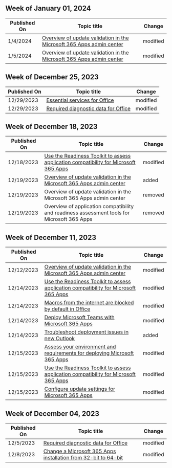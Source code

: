 <!-- This file is generated automatically each week. Changes made to this file will be overwritten.-->



## Week of January 01, 2024


| Published On |Topic title | Change |
|------|------------|--------|
| 1/4/2024 | [Overview of update validation in the Microsoft 365 Apps admin center](/DeployOffice/admincenter/update-validation) | modified |
| 1/5/2024 | [Overview of update validation in the Microsoft 365 Apps admin center](/DeployOffice/admincenter/update-validation) | modified |


## Week of December 25, 2023


| Published On |Topic title | Change |
|------|------------|--------|
| 12/29/2023 | [Essential services for Office](/DeployOffice/privacy/essential-services) | modified |
| 12/29/2023 | [Required diagnostic data for Office](/DeployOffice/privacy/required-diagnostic-data) | modified |


## Week of December 18, 2023


| Published On |Topic title | Change |
|------|------------|--------|
| 12/18/2023 | [Use the Readiness Toolkit to assess application compatibility for Microsoft 365 Apps](/DeployOffice/readiness-toolkit-application-compatibility-microsoft-365-apps) | modified |
| 12/19/2023 | [Overview of update validation in the Microsoft 365 Apps admin center](/DeployOffice/admincenter/update-validation) | added |
| 12/19/2023 | Overview of update validation in the Microsoft 365 Apps admin center | removed |
| 12/19/2023 | Overview of application compatibility and readiness assessment tools for Microsoft 365 Apps | removed |


## Week of December 11, 2023


| Published On |Topic title | Change |
|------|------------|--------|
| 12/12/2023 | [Overview of update validation in the Microsoft 365 Apps admin center](/DeployOffice/admincenter/overview-deployment-validation) | modified |
| 12/14/2023 | [Use the Readiness Toolkit to assess application compatibility for Microsoft 365 Apps](/DeployOffice/readiness-toolkit-application-compatibility-microsoft-365-apps) | modified |
| 12/14/2023 | [Macros from the internet are blocked by default in Office ](/DeployOffice/security/internet-macros-blocked) | modified |
| 12/14/2023 | [Deploy Microsoft Teams with Microsoft 365 Apps](/DeployOffice/teams-install) | modified |
| 12/14/2023 | [Troubleshoot deployment issues in new Outlook](/DeployOffice/outlook/troubleshoot-deployment-new-outlook) | added |
| 12/15/2023 | [Assess your environment and requirements for deploying Microsoft 365 Apps](/DeployOffice/assess-microsoft-365-apps) | modified |
| 12/15/2023 | [Use the Readiness Toolkit to assess application compatibility for Microsoft 365 Apps](/DeployOffice/readiness-toolkit-application-compatibility-microsoft-365-apps) | modified |
| 12/15/2023 | [Configure update settings for Microsoft 365 Apps](/DeployOffice/updates/configure-update-settings-microsoft-365-apps) | modified |


## Week of December 04, 2023


| Published On |Topic title | Change |
|------|------------|--------|
| 12/5/2023 | [Required diagnostic data for Office](/DeployOffice/privacy/required-diagnostic-data) | modified |
| 12/8/2023 | [Change a Microsoft 365 Apps installation from 32-bit to 64-bit](/DeployOffice/change-bitness) | modified |
